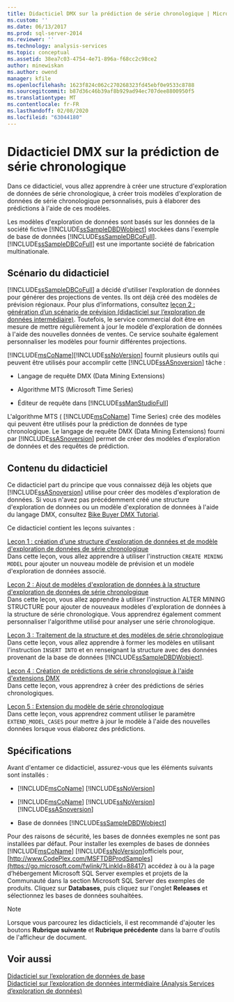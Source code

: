 ```yaml
---
title: Didacticiel DMX sur la prédiction de série chronologique | Microsoft Docs
ms.custom: ''
ms.date: 06/13/2017
ms.prod: sql-server-2014
ms.reviewer: ''
ms.technology: analysis-services
ms.topic: conceptual
ms.assetid: 38ea7c03-4754-4e71-896a-f68cc2c98ce2
author: minewiskan
ms.author: owend
manager: kfile
ms.openlocfilehash: 1623f824c062c270268323fd45ebf0e9533c8788
ms.sourcegitcommit: b87d36c46b39af8b929ad94ec707dee8800950f5
ms.translationtype: MT
ms.contentlocale: fr-FR
ms.lasthandoff: 02/08/2020
ms.locfileid: "63044180"
---
```

# <a name="time-series-prediction-dmx-tutorial"></a>Didacticiel DMX sur la prédiction de série chronologique
  Dans ce didacticiel, vous allez apprendre à créer une structure d'exploration de données de série chronologique, à créer trois modèles d'exploration de données de série chronologique personnalisés, puis à élaborer des prédictions à l'aide de ces modèles.  
  
 Les modèles d'exploration de données sont basés sur les données de la société fictive  [!INCLUDE[ssSampleDBDWobject](../includes/sssampledbdwobject-md.md)] stockées dans l'exemple de base de données [!INCLUDE[ssSampleDBCoFull](../includes/sssampledbcofull-md.md)]. 
  [!INCLUDE[ssSampleDBCoFull](../includes/sssampledbcofull-md.md)] est une importante société de fabrication multinationale.  
  
## <a name="tutorial-scenario"></a>Scénario du didacticiel  
 
  [!INCLUDE[ssSampleDBCoFull](../includes/sssampledbcofull-md.md)] a décidé d'utiliser l'exploration de données pour générer des projections de ventes. Ils ont déjà créé des modèles de prévision régionaux. Pour plus d’informations, consultez [leçon 2 : génération d’un scénario de prévision &#40;didacticiel sur l’exploration de données intermédiaire&#41;](../../2014/tutorials/lesson-2-building-a-forecasting-scenario-intermediate-data-mining-tutorial.md). Toutefois, le service commercial doit être en mesure de mettre régulièrement à jour le modèle d'exploration de données à l'aide des nouvelles données de ventes. Ce service souhaite également personnaliser les modèles pour fournir différentes projections.  
  
 [!INCLUDE[msCoName](../includes/msconame-md.md)][!INCLUDE[ssNoVersion](../includes/ssnoversion-md.md)] fournit plusieurs outils qui peuvent être utilisés pour accomplir cette [!INCLUDE[ssASnoversion](../includes/ssasnoversion-md.md)] tâche :  
  
-   Langage de requête DMX (Data Mining Extensions)  
  
-   Algorithme MTS (Microsoft Time Series)  
  
-   Éditeur de requête dans [!INCLUDE[ssManStudioFull](../includes/ssmanstudiofull-md.md)]  
  
 L'algorithme MTS ( [!INCLUDE[msCoName](../includes/msconame-md.md)] Time Series) crée des modèles qui peuvent être utilisés pour la prédiction de données de type chronologique. Le langage de requête DMX (Data Mining Extensions) fourni par [!INCLUDE[ssASnoversion](../includes/ssasnoversion-md.md)] permet de créer des modèles d'exploration de données et des requêtes de prédiction.  
  
## <a name="what-you-will-learn"></a>Contenu du didacticiel  
 Ce didacticiel part du principe que vous connaissez déjà les objets que [!INCLUDE[ssASnoversion](../includes/ssasnoversion-md.md)] utilise pour créer des modèles d'exploration de données. Si vous n'avez pas précédemment créé une structure d'exploration de données ou un modèle d'exploration de données à l'aide du langage DMX, consultez [Bike Buyer DMX Tutorial](../../2014/tutorials/bike-buyer-dmx-tutorial.md).  
  
 Ce didacticiel contient les leçons suivantes :  
  
 [Leçon 1 : création d'une structure d'exploration de données et de modèle d'exploration de données de série chronologique](../../2014/tutorials/lesson-1-creating-a-time-series-mining-model-and-mining-structure.md)  
 Dans cette leçon, vous allez apprendre à utiliser l'instruction `CREATE MINING MODEL` pour ajouter un nouveau modèle de prévision et un modèle d'exploration de données associé.  
  
 [Leçon 2 : Ajout de modèles d'exploration de données à la structure d'exploration de données de série chronologique](../../2014/tutorials/lesson-2-adding-mining-models-to-the-time-series-mining-structure.md)  
 Dans cette leçon, vous allez apprendre à utiliser l'instruction ALTER MINING STRUCTURE pour ajouter de nouveaux modèles d'exploration de données à la structure de série chronologique. Vous apprendrez également comment personnaliser l'algorithme utilisé pour analyser une série chronologique.  
  
 [Leçon 3 : Traitement de la structure et des modèles de série chronologique](../../2014/tutorials/lesson-3-processing-the-time-series-structure-and-models.md)  
 Dans cette leçon, vous allez apprendre à former les modèles en utilisant l'instruction `INSERT INTO` et en renseignant la structure avec des données provenant de la base de données [!INCLUDE[ssSampleDBDWobject](../includes/sssampledbdwobject-md.md)].  
  
 [Leçon 4 : Création de prédictions de série chronologique à l'aide d'extensions DMX](../../2014/tutorials/lesson-4-creating-time-series-predictions-using-dmx.md)  
 Dans cette leçon, vous apprendrez à créer des prédictions de séries chronologiques.  
  
 [Leçon 5 : Extension du modèle de série chronologique](../../2014/tutorials/lesson-5-extending-the-time-series-model.md)  
 Dans cette leçon, vous apprendrez comment utiliser le paramètre `EXTEND_MODEL_CASES` pour mettre à jour le modèle à l'aide des nouvelles données lorsque vous élaborez des prédictions.  
  
## <a name="requirements"></a>Spécifications  
 Avant d'entamer ce didacticiel, assurez-vous que les éléments suivants sont installés :  
  
-   [!INCLUDE[msCoName](../includes/msconame-md.md)] [!INCLUDE[ssNoVersion](../includes/ssnoversion-md.md)]  
  
-   [!INCLUDE[msCoName](../includes/msconame-md.md)] [!INCLUDE[ssNoVersion](../includes/ssnoversion-md.md)] [!INCLUDE[ssASnoversion](../includes/ssasnoversion-md.md)]  
  
-   Base de données [!INCLUDE[ssSampleDBDWobject](../includes/sssampledbdwobject-md.md)]  
  
 Pour des raisons de sécurité, les bases de données exemples ne sont pas installées par défaut. Pour installer les exemples de bases de données [!INCLUDE[msCoName](../includes/msconame-md.md)] [!INCLUDE[ssNoVersion](../includes/ssnoversion-md.md)]officiels pour, [http://www.CodePlex.com/MSFTDBProdSamples](https://go.microsoft.com/fwlink/?LinkId=88417) accédez à ou à la page d’hébergement Microsoft SQL Server exemples et projets de la Communauté dans la section Microsoft SQL Server des exemples de produits. Cliquez sur **Databases**, puis cliquez sur l'onglet **Releases** et sélectionnez les bases de données souhaitées.  
  
> [!NOTE]  
>  Lorsque vous parcourez les didacticiels, il est recommandé d'ajouter les boutons **Rubrique suivante** et **Rubrique précédente** dans la barre d'outils de l'afficheur de document.  
  
## <a name="see-also"></a>Voir aussi  
 [Didacticiel sur l’exploration de données de base](../../2014/tutorials/basic-data-mining-tutorial.md)   
 [Didacticiel sur l’exploration de données intermédiaire &#40;Analysis Services d’exploration de données&#41;](../../2014/tutorials/intermediate-data-mining-tutorial-analysis-services-data-mining.md)  
  
  
